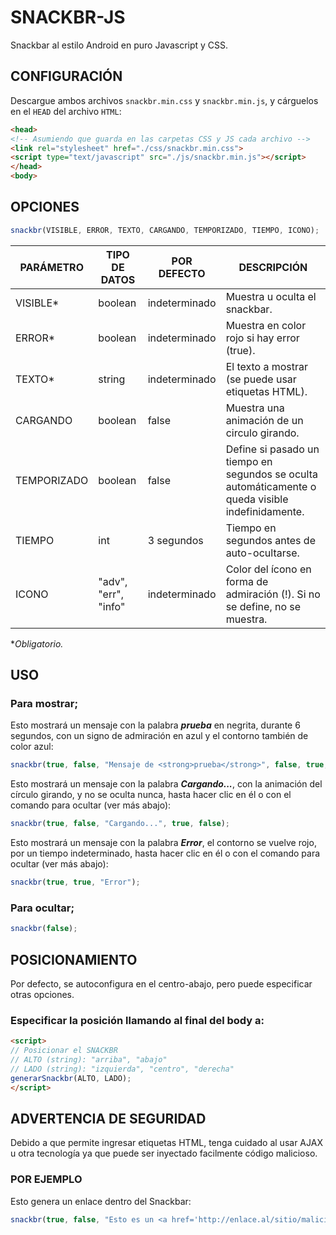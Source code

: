 # SNACKBR-JS

Snackbar al estilo Android en puro Javascript y CSS.

## CONFIGURACIÓN

Descargue ambos archivos `snackbr.min.css` y `snackbr.min.js`, y cárguelos en el `HEAD` del archivo `HTML`:

```HTML
<head>
<!-- Asumiendo que guarda en las carpetas CSS y JS cada archivo -->
<link rel="stylesheet" href="./css/snackbr.min.css">
<script type="text/javascript" src="./js/snackbr.min.js"></script>
</head>
<body>
```

## OPCIONES

```JAVASCRIPT
snackbr(VISIBLE, ERROR, TEXTO, CARGANDO, TEMPORIZADO, TIEMPO, ICONO);
```

| PARÁMETRO | TIPO DE DATOS | POR DEFECTO | DESCRIPCIÓN |
| --------- | ------------- | ----------- | ----------- |
| VISIBLE\* | boolean | indeterminado | Muestra u oculta el snackbar. |
| ERROR\* | boolean | indeterminado | Muestra en color rojo si hay error (true). |
| TEXTO\* | string | indeterminado | El texto a mostrar (se puede usar etiquetas HTML). |
| CARGANDO | boolean | false | Muestra una animación de un circulo girando. |
| TEMPORIZADO | boolean | false | Define si pasado un tiempo en segundos se oculta automáticamente o queda visible indefinidamente. |
| TIEMPO | int | 3 segundos | Tiempo en segundos antes de auto-ocultarse. |
| ICONO | "adv", "err", "info" | indeterminado | Color del ícono en forma de admiración (!). Si no se define, no se muestra. |

\**Obligatorio.*

## USO
### Para mostrar;

Esto mostrará un mensaje con la palabra ***prueba*** en negrita, durante 6 segundos, con un signo de admiración en azul y el contorno también de color azul:
```JAVASCRIPT
snackbr(true, false, "Mensaje de <strong>prueba</strong>", false, true, 6, "info");
```

Esto mostrará un mensaje con la palabra ***Cargando...***, con la animación del círculo girando, y no se oculta nunca, hasta hacer clic en él o con el comando para ocultar (ver más abajo):
```JAVASCRIPT
snackbr(true, false, "Cargando...", true, false);
```

Esto mostrará un mensaje con la palabra ***Error***, el contorno se vuelve rojo, por un tiempo indeterminado, hasta hacer clic en él o con el comando para ocultar (ver más abajo):
```JAVASCRIPT
snackbr(true, true, "Error");
```
		
### Para ocultar;
```JAVASCRIPT
snackbr(false);
```

## POSICIONAMIENTO

Por defecto, se autoconfigura en el centro-abajo, pero puede especificar otras opciones.

### Especificar la posición llamando al final del body a:
```HTML
<script>
// Posicionar el SNACKBR
// ALTO (string): "arriba", "abajo"
// LADO (string): "izquierda", "centro", "derecha"
generarSnackbr(ALTO, LADO);
</script>
```

## ADVERTENCIA DE SEGURIDAD

Debido a que permite ingresar etiquetas HTML, tenga cuidado al usar AJAX u otra tecnología ya que puede ser inyectado facilmente código malicioso.

### POR EJEMPLO

Esto genera un enlace dentro del Snackbar:
```JAVASCRIPT
snackbr(true, false, "Esto es un <a href='http://enlace.al/sitio/malicioso'>enlace</a>");
```
